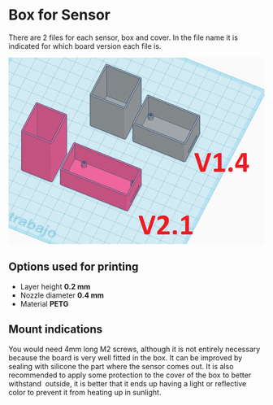 # Box for Sensor
There are 2 files for each sensor, box and cover. In the file name it is indicated for which board version each file is.

![Pieces Preview](Wireless_Soil_Moisture_Sensor_3D_Printed_box.png)

## Options used for printing
- Layer height __0.2 mm__
- Nozzle diameter __0.4 mm__
- Material __PETG__

## Mount indications

You would need 4mm long M2 screws, although it is not entirely necessary because the board is very well fitted in the box. It can be improved by sealing with silicone the part where the sensor comes out. It is also recommended to apply some protection to the cover of the box to better withstand  outside, it is better that it ends up having a light or reflective color to prevent it from heating up in sunlight.

